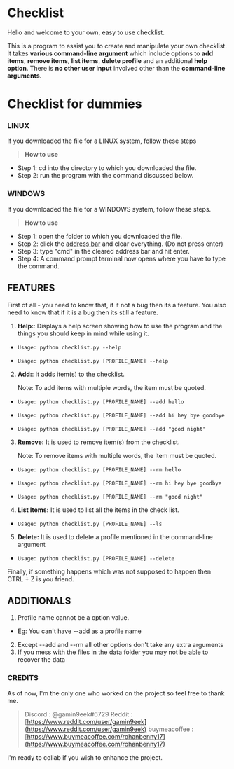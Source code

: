 # Checklist

Hello and welcome to your own, easy to use checklist.

This is a program to assist you to create and manipulate your own checklist.
It takes  **various command-line argument** which include options to **add items**, **remove items**, **list items**, **delete profile** and an additional **help option**. There is **no other user input** involved other than the **command-line arguments**.


# Checklist for dummies

### LINUX
If you downloaded the file for a LINUX system, follow these steps
>**How to use**
- Step 1: cd into the directory to which you downloaded the file.
- Step 2: run the program with the command discussed below.

### WINDOWS
If you downloaded the file for a WINDOWS system, follow these steps.
> **How to use**
- Step 1: open the folder to which you downloaded the file.
- Step 2: click the [address bar](https://www.google.com/imgres?imgurl=https%3A%2F%2Fwinaero.com%2Fblog%2Fwp-content%2Fuploads%2F2019%2F09%2FWindows-10-File-Explorer-Address-Bar-Full-Path.png&imgrefurl=https%3A%2F%2Fwinaero.com%2Fshow-full-path-address-bar-windows-10-file-explorer%2F&tbnid=TcqOB1NcDGyd_M&vet=12ahUKEwivzOm2xqX7AhU-3TgGHQZ4CxoQMygIegUIARDTAQ..i&docid=EOIBikiDeV8htM&w=490&h=182&q=address%20bar%20in%20windows&client=opera-gx&ved=2ahUKEwivzOm2xqX7AhU-3TgGHQZ4CxoQMygIegUIARDTAQ) and clear everything. (Do not press enter)
- Step 3: type "cmd" in the cleared address bar and hit enter.
- Step 4: A command prompt terminal now opens where you have to type the command.

## FEATURES
First of all - you need to know that, if it not a bug then its a feature. You also need to know that if it is a bug then its still a feature.
1. **Help:**:
 Displays a help screen showing how to use the program and the things you should keep in mind while using it.
-     Usage: python checklist.py --help
-     Usage: python checklist.py [PROFILE_NAME] --help
2. **Add:**:
 It adds item(s) to the checklist.

   Note: To add items with multiple words, the item must be quoted.
-     Usage: python checklist.py [PROFILE_NAME] --add hello
-     Usage: python checklist.py [PROFILE_NAME] --add hi hey bye goodbye
-     Usage: python checklist.py [PROFILE_NAME] --add "good night"
3. **Remove:**
 It is used to remove item(s) from the checklist.

   Note: To remove items with multiple words, the item must be quoted.
-     Usage: python checklist.py [PROFILE_NAME] --rm hello
-     Usage: python checklist.py [PROFILE_NAME] --rm hi hey bye goodbye
-     Usage: python checklist.py [PROFILE_NAME] --rm "good night"
4. **List Items:**
 It is used to list all the items in the check list.
 -     Usage: python checklist.py [PROFILE_NAME] --ls
5. **Delete:**
 It is used to delete a profile mentioned in the command-line argument
-     Usage: python checklist.py [PROFILE_NAME] --delete

Finally, if something happens which was not supposed to happen then CTRL + Z is you friend.

## ADDITIONALS
1. Profile name cannot be a option value.
- Eg: You can't have --add as a profile name
2. Except --add and --rm all other options don't take any extra arguments
3. If you mess with the files in the data folder you may not be able to recover the data

### CREDITS
As of now, I'm the only one who worked on the project so feel free to thank me.
> Discord : @gamin9eek#6729
> Reddit : [https://www.reddit.com/user/gamin9eek](https://www.reddit.com/user/gamin9eek)
> buymeacoffee : [https://www.buymeacoffee.com/rohanbenny17](https://www.buymeacoffee.com/rohanbenny17)

I'm ready to collab if you wish to enhance the project.
```
